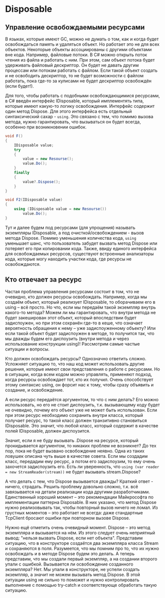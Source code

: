 # Disposable

## Управление освобождаемыми ресурсами

В языках, которые имеют GC, можно не думать о том, как и когда будет освобождаться память и удаляться объект. Но работает это не для всех объектов. Некоторые объекты ассоциированы с другими объектами вне кода. Например, файловые потоки. В C# можно открыть поток чтения из файла и работать с ним. При этом, сам объект потока будет удерживать файловый дескриптор. Он будет не давать другим процессам или потокам работать с файлом. Если такой объект создать и не освободить дескриптор, то не будет возможности с файлом работать, пока где-то за кулисами не будет дескриптор освобождён (если будет!).

Для того, чтобы работать с подобными освобождающимися ресурсами, в C# введён интерфейс IDisposable, который имплементять типа, которые имеют какую-то логику освобождения. Интерфейс содержит один метод Dispose. Для этого интерфейса есть отдельный синтаксический сахар - `using`. Это связано с тем, что помимо вызова метода, нужно гарантировать, что вызываться он будет всегда, особенно при возникновении ошибок.

```csharp
void F()
{
    IDisposable value;
    try
    {
        value = new Resourse();
        value.Do();
    }
    finally
    {
        value?.Dispose();
    }
}

void F2(IDisposable value)
{
    using (IDisposable value = new Resourse())
        value.Do();
}
```

Тут и далее будем под ресурсами (для упрощения) называть экземпляры IDisposable, а под очисткой/освобождением - вызов метода Dispose. Помимо уменьшения количества кода, `using` уменьшает шанс, что пользователь забудет вызвать метод Dispose или потеряет его при копировании кода. Также, ввиду единого интерфейса для освобождаемых ресурсов, существуют встроенные анализаторы кода, которые могу находить участки кода, где ресурсы не освобождаются.

## Кто отвечает за ресурс

Частая проблема управления ресурсами состоит в том, что не очевидно, кто должен ресурсы освобождать. Например, когда мы создаём объект, который реализует IDisposable, то оборачиваем его в using – всё просто. Но что, если мы передаём такой экземпляр внутрь какого-то метода? Можем ли мы гарантировать, что внутри метода не будет закеширован этот объект, который впоследствии будет задиспоужен, но при этом сохранён где-то в кеше, что означает вероятность обращения к нему – уже задиспоуженному объекту? Или если такой объект будет задиспоужен в методе, то получится так, что мы дважды будем его диспоузить (внутри метода и через использование конструкции using)! Рассмотрим самые частые ситуации и вопросы.

Кто должен освобождать ресурсы? Однозначно ответить сложно. Усложняет ситуацию то, что наш код может использовать другие решения, которые имеют свои представления о работе с ресурсами. Но в ситуации, когда всем кодом можно управлять, применяют подход, когда ресурсы освобождает тот, кто их получил. Очень способствует этому синтаксис using, он форсит нас к тому, чтобы сразу объявить и создание, и освобождение.

А если ресурс передаётся аргументом, то что с ним делать? Его можно использовать, но его не стоит диспоузить, т.к. вызывающему коду будет не очевидно, почему его объект уже не может быть использован. Если при этом ресурс необходимо сохранить внутри класса, который получает ресурс, то такой класс должен транзитивно становиться IDisposable. Это значит, что любой класс, который содержит в качестве полей IDisposable, должен диспоузится.

Значит, если я не буду вызывать .Dispose на ресурсе, который прокидывается аргументом, то никаких проблем не возникнет? До тех пор, пока не будет вызвано освобождение неявно. Одна из таких ловушек описана чуть выше в качестве совета. Если мы создадим класс, передадим ему ресурс, а потом его задиспоузим, то ему очень захочется задиспоузить его. Есть ли уверенность, что `using (var reader = new StreamReader(stream))` не будет вызывать stream.Dispose?

А что делать с тем, что Dispose вызывается дважды? Краткий ответ - ничего, страдать. Решить проблему довольно сложно, т.к. всё завязывается на детали реализации кода другими разработчиками. Единственный хороший момент – это рекомендации Майкрософта по имплементации паттерна Disposable. В них указано, что метод Dispose нужно реализовывать так, чтобы повторный вызов ничего не ломал. Из грустных моментов – это работает не всегда: даже стандартные TcpClient бросают ошибки при повторном вызове Dispose.

Нужно ещё отметить очень очевидный момент. Dispose – это метод экземпляра и вызывается на нём. Из этого следует очень неприятный вывод: "нельзя вызвать Dispose, если нет объекта". Представим ситуацию, что в конструкторе создаётся два экземпляра класса Stream и сохраняются в поля. Разумеется, что мы помним про то, что их нужно освобождать и в методе Dispose будем это делать. А теперь представим, что мы создали первый экземпляр, а на создании второго упали с ошибкой. Вызывается ли освобождение созданного экземпляра? Нет. Мы упали в конструкторе, не успели создать экземпляр, а значит не можем вызывать метод Dispose. В этой ситуации using не сильно то поможет и нужно контролировать выполнение с помощью try-catch и соответствующе обработать такую ситуацию.

